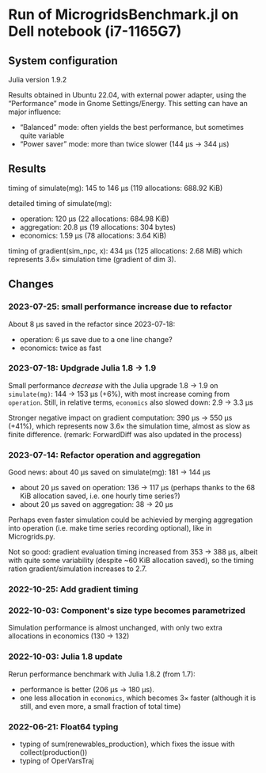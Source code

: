 # Run of MicrogridsBenchmark.jl on Dell notebook (i7-1165G7)

## System configuration

Julia version 1.9.2

Results obtained in Ubuntu 22.04, with external power adapter,
using the “Performance” mode in Gnome Settings/Energy.
This setting can have an major influence:
- “Balanced” mode: often yields the best performance, but sometimes quite variable
- “Power saver” mode: more than twice slower (144 µs → 344 µs)

## Results

timing of simulate(mg):  145 to 146 μs (119 allocations: 688.92 KiB)

detailed timing of simulate(mg):
- operation:  120    μs (22 allocations: 684.98 KiB)
- aggregation: 20.8  μs (19 allocations: 304 bytes)
- economics:    1.59 μs (78 allocations: 3.64 KiB)

timing of gradient(sim_npc, x):  434 μs (125 allocations: 2.68 MiB)
which represents 3.6× simulation time (gradient of dim 3).

## Changes

### 2023-07-25: small performance increase due to refactor

About 8 µs saved in the refactor since 2023-07-18:
- operation: 6 µs save due to a one line change?
- economics: twice as fast

### 2023-07-18: Updgrade Julia 1.8 → 1.9

Small performance *decrease* with the Julia upgrade 1.8 → 1.9
on `simulate(mg)`: 144 → 153 µs (+6%),
with most increase coming from `operation`.
Still, in relative terms, `economics` also slowed down: 2.9 → 3.3 µs

Stronger negative impact on gradient computation: 390 µs → 550 µs (+41%),
which represents now 3.6× the simulation time, almost as slow as finite difference.
(remark: ForwardDiff was also updated in the process)

### 2023-07-14: Refactor operation and aggregation

Good news: about 40 µs saved on simulate(mg): 181 → 144 µs
- about 20 µs saved on operation: 136 → 117 µs
  (perhaps thanks to the 68 KiB allocation saved, i.e. one hourly time series?)
- about 20 µs saved on aggregation: 38 → 20 µs

Perhaps even faster simulation could be achievied by merging aggregation
into operation (i.e. make time series recording optional), like in Microgrids.py.

Not so good: gradient evaluation timing increased from 353 → 388 µs,
albeit with quite some variability (despite ~60 KiB allocation saved),
so the timing ration gradient/simulation increases to 2.7.

### 2022-10-25: Add gradient timing

### 2022-10-03: Component's size type becomes parametrized

Simulation performance is almost unchanged,
with only two extra allocations in economics (130 → 132)

### 2022-10-03: Julia 1.8 update

Rerun performance benchmark with Julia 1.8.2 (from 1.7):
- performance is better (206 µs → 180 µs).
- one less allocation in `economics`, which becomes 3× faster (although it is still, and even more, a small fraction of total time)

### 2022-06-21: Float64 typing

- typing of sum(renewables_production), which fixes the issue with collect(production())
- typing of OperVarsTraj
